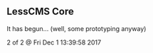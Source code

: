 LessCMS Core
------------

It has begun... (well, some prototyping anyway)

2 of 2 @ Fri Dec  1 13:39:58 2017
